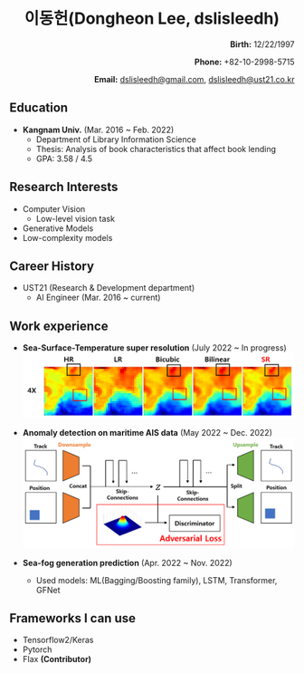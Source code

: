 <h1>
<div align="center">
  이동헌(Dongheon Lee, dslisleedh)
</div>
</h1>

<div align="right">
  <b>Birth:</b> 12/22/1997 
  
  <b>Phone:</b> +82-10-2998-5715  
  
  <b>Email:</b> dslisleedh@gmail.com, dslisleedh@ust21.co.kr
</div>

## Education  
 - <b>Kangnam Univ.</b> (Mar. 2016 ~ Feb. 2022)  
   - Department of Library Information Science  
   - Thesis: Analysis of book characteristics that affect book lending 
   - GPA: 3.58 / 4.5  

## Research Interests  
 - Computer Vision
   - Low-level vision task  
 - Generative Models  
 - Low-complexity models
 
## Career History  
 - UST21 (Research & Development department)
   - AI Engineer (Mar. 2016 ~ current)  
 
## Work experience  
 - <b>Sea-Surface-Temperature super resolution</b> (July 2022 ~ In progress)  
   ![SST_SR_result](https://github.com/dslisleedh/dslisleedh_cv/blob/main/sst_sr_result.PNG)
   
 - <b>Anomaly detection on maritime AIS data</b> (May 2022 ~ Dec. 2022)  
   ![Model](https://github.com/dslisleedh/dslisleedh_cv/blob/main/ais_ad_aad_model.png)
  
 - <b>Sea-fog generation prediction</b> (Apr. 2022 ~ Nov. 2022)  
   - Used models: ML(Bagging/Boosting family), LSTM, Transformer, GFNet  
   
## Frameworks I can use  
 - Tensorflow2/Keras  
 - Pytorch  
 - Flax <b>(Contributor)</b>  
 
